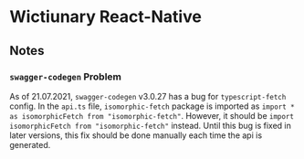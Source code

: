 # Wictiunary React-Native

## Notes

### `swagger-codegen` Problem

As of 21.07.2021, `swagger-codegen` v3.0.27 has a bug for `typescript-fetch` config. In the `api.ts` file, `isomorphic-fetch` package is imported as `import * as isomorphicFetch from "isomorphic-fetch"`. However, it should be `import isomorphicFetch from "isomorphic-fetch"` instead. Until this bug is fixed in later versions, this fix should be done manually each time the api is generated.